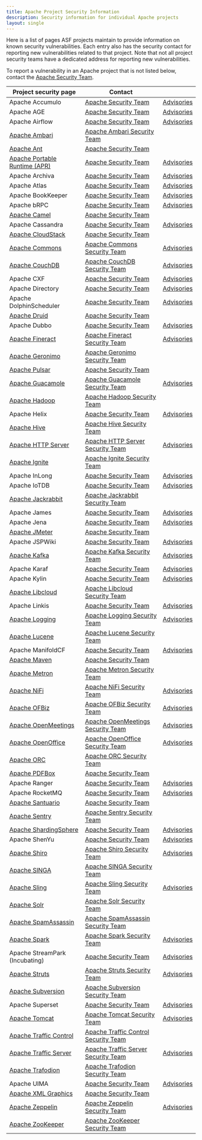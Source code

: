 ```yaml
---
title: Apache Project Security Information
description: Security information for individual Apache projects
layout: single
---
```


Here is a list of pages ASF projects maintain to provide information on known security vulnerabilities. Each entry also has the security contact for reporting new vulnerabilities related to that project. Note that not all project security teams have a dedicated address for reporting new vulnerabilities.

To report a vulnerability in an Apache project that is not listed below, contact the [Apache Security Team](mailto:security@apache.org).

| Project security page | Contact | |
| --- | --- | --- |
| Apache Accumulo |  [Apache Security Team](mailto:security@apache.org) | [Advisories](accumulo) |
| Apache AGE |  [Apache Security Team](mailto:security@apache.org) | [Advisories](age) |
| Apache Airflow |  [Apache Security Team](mailto:security@apache.org) | [Advisories](airflow) |
| [Apache Ambari](None) |  [Apache Ambari Security Team](mailto:security@ambari.apache.org) | |
| [Apache Ant](https://ant.apache.org/security.html) |  [Apache Security Team](mailto:security@apache.org) | |
| [Apache Portable Runtime (APR)](https://apr.apache.org/security_report.html) |  [Apache Security Team](mailto:security@apache.org) | [Advisories](apr) |
| Apache Archiva |  [Apache Security Team](mailto:security@apache.org) | [Advisories](archiva) |
| Apache Atlas |  [Apache Security Team](mailto:security@apache.org) | [Advisories](atlas) |
| Apache BookKeeper |  [Apache Security Team](mailto:security@apache.org) | [Advisories](bookkeeper) |
| Apache bRPC |  [Apache Security Team](mailto:security@apache.org) | [Advisories](brpc) |
| [Apache Camel](https://camel.apache.org/security/) |  [Apache Security Team](mailto:security@apache.org) | |
| Apache Cassandra |  [Apache Security Team](mailto:security@apache.org) | [Advisories](cassandra) |
| [Apache CloudStack](https://cloudstack.apache.org/security.html) |  [Apache Security Team](mailto:security@apache.org) | |
| [Apache Commons](https://commons.apache.org/security.html) |  [Apache Commons Security Team](mailto:security@commons.apache.org) | [Advisories](commons) |
| [Apache CouchDB](None) |  [Apache CouchDB Security Team](mailto:security@couchdb.apache.org) | [Advisories](couchdb) |
| Apache CXF |  [Apache Security Team](mailto:security@apache.org) | [Advisories](cxf) |
| Apache Directory |  [Apache Security Team](mailto:security@apache.org) | [Advisories](directory) |
| Apache DolphinScheduler |  [Apache Security Team](mailto:security@apache.org) | [Advisories](dolphinscheduler) |
| [Apache Druid](https://druid.apache.org/docs/latest/operations/security-overview.html) |  [Apache Security Team](mailto:security@apache.org) | |
| Apache Dubbo |  [Apache Security Team](mailto:security@apache.org) | [Advisories](dubbo) |
| [Apache Fineract](https://cwiki.apache.org/confluence/display/FINERACT/Apache+Fineract+Security+Report) |  [Apache Fineract Security Team](mailto:security@fineract.apache.org) | [Advisories](fineract) |
| [Apache Geronimo](https://geronimo.apache.org/security-reports.html) |  [Apache Geronimo Security Team](mailto:security@geronimo.apache.org) | |
| [Apache Pulsar](https://github.com/apache/pulsar/security/policy) |  [Apache Security Team](mailto:security@apache.org) | |
| [Apache Guacamole](https://guacamole.apache.org/security/) |  [Apache Guacamole Security Team](mailto:security@guacamole.apache.org) | [Advisories](guacamole) |
| [Apache Hadoop](https://hadoop.apache.org/mailing_lists.html) |  [Apache Hadoop Security Team](mailto:security@hadoop.apache.org) | |
| Apache Helix |  [Apache Security Team](mailto:security@apache.org) | [Advisories](helix) |
| [Apache Hive](https://hive.apache.org/mailing_lists.html) |  [Apache Hive Security Team](mailto:security@hive.apache.org) | |
| [Apache HTTP Server](https://httpd.apache.org/security_report.html) |  [Apache HTTP Server Security Team](mailto:security@httpd.apache.org) | [Advisories](httpd) |
| [Apache Ignite](None) |  [Apache Ignite Security Team](mailto:security@ignite.apache.org) | |
| Apache InLong |  [Apache Security Team](mailto:security@apache.org) | [Advisories](inlong) |
| Apache IoTDB |  [Apache Security Team](mailto:security@apache.org) | [Advisories](iotdb) |
| [Apache Jackrabbit](None) |  [Apache Jackrabbit Security Team](mailto:security@jackrabbit.apache.org) | |
| Apache James |  [Apache Security Team](mailto:security@apache.org) | [Advisories](james) |
| Apache Jena |  [Apache Security Team](mailto:security@apache.org) | [Advisories](jena) |
| [Apache JMeter](https://jmeter.apache.org/security.html) |  [Apache Security Team](mailto:security@apache.org) | |
| Apache JSPWiki |  [Apache Security Team](mailto:security@apache.org) | [Advisories](jspwiki) |
| [Apache Kafka](https://kafka.apache.org/project-security.html) |  [Apache Kafka Security Team](mailto:security@kafka.apache.org) | [Advisories](kafka) |
| Apache Karaf |  [Apache Security Team](mailto:security@apache.org) | [Advisories](karaf) |
| Apache Kylin |  [Apache Security Team](mailto:security@apache.org) | [Advisories](kylin) |
| [Apache Libcloud](https://libcloud.apache.org/security.html) |  [Apache Libcloud Security Team](mailto:security@libcloud.apache.org) | |
| Apache Linkis |  [Apache Security Team](mailto:security@apache.org) | [Advisories](linkis) |
| [Apache Logging](None) |  [Apache Logging Security Team](mailto:security@logging.apache.org) | [Advisories](logging) |
| [Apache Lucene](None) |  [Apache Lucene Security Team](mailto:security@lucene.apache.org) | |
| Apache ManifoldCF |  [Apache Security Team](mailto:security@apache.org) | [Advisories](manifoldcf) |
| [Apache Maven](https://maven.apache.org/security.html) |  [Apache Security Team](mailto:security@apache.org) | |
| [Apache Metron](None) |  [Apache Metron Security Team](mailto:security@metron.apache.org) | |
| [Apache NiFi](https://nifi.apache.org/security.html) |  [Apache NiFi Security Team](mailto:security@nifi.apache.org) | [Advisories](nifi) |
| [Apache OFBiz](https://ofbiz.apache.org/download.html#security) |  [Apache OFBiz Security Team](mailto:security@ofbiz.apache.org) | [Advisories](ofbiz) |
| [Apache OpenMeetings](https://openmeetings.apache.org/security.html) |  [Apache OpenMeetings Security Team](mailto:security@openmeetings.apache.org) | [Advisories](openmeetings) |
| [Apache OpenOffice](https://openoffice.apache.org/security) |  [Apache OpenOffice Security Team](mailto:security@openoffice.apache.org) | [Advisories](openoffice) |
| [Apache ORC](https://orc.apache.org/security/) |  [Apache ORC Security Team](mailto:security@orc.apache.org) | |
| [Apache PDFBox](https://pdfbox.apache.org/security.html) |  [Apache Security Team](mailto:security@apache.org) | |
| Apache Ranger |  [Apache Security Team](mailto:security@apache.org) | [Advisories](ranger) |
| Apache RocketMQ |  [Apache Security Team](mailto:security@apache.org) | [Advisories](rocketmq) |
| [Apache Santuario](https://santuario.apache.org/secadv.html) |  [Apache Security Team](mailto:security@apache.org) | |
| [Apache Sentry](https://cwiki.apache.org/confluence/display/SENTRY/Vulnerabilities+found+in+Apache+Sentry) |  [Apache Sentry Security Team](mailto:security@sentry.apache.org) | |
| [Apache ShardingSphere](https://shardingsphere.apache.org/community/en/security/) |  [Apache Security Team](mailto:security@apache.org) | [Advisories](shardingsphere) |
| Apache ShenYu |  [Apache Security Team](mailto:security@apache.org) | [Advisories](shenyu) |
| [Apache Shiro](https://shiro.apache.org/security-reports.html) |  [Apache Shiro Security Team](mailto:security@shiro.apache.org) | [Advisories](shiro) |
| [Apache SINGA](https://singa.apache.org/security.html) |  [Apache SINGA Security Team](mailto:security@singa.apache.org) | |
| [Apache Sling](https://sling.apache.org/site/security.html) |  [Apache Sling Security Team](mailto:security@sling.apache.org) | [Advisories](sling) |
| [Apache Solr](https://cwiki.apache.org/confluence/display/SOLR/SolrSecurity) |  [Apache Solr Security Team](mailto:security@solr.apache.org) | |
| [Apache SpamAssassin](https://cwiki.apache.org/confluence/display/SPAMASSASSIN/SecurityPolicy) |  [Apache SpamAssassin Security Team](mailto:security@spamassassin.apache.org) | |
| [Apache Spark](https://spark.apache.org/security.html) |  [Apache Spark Security Team](mailto:security@spark.apache.org) | [Advisories](spark) |
| Apache StreamPark (Incubating) |  [Apache Security Team](mailto:security@apache.org) | [Advisories](streampark) |
| [Apache Struts](https://struts.apache.org/security.html) |  [Apache Struts Security Team](mailto:security@struts.apache.org) | [Advisories](struts) |
| [Apache Subversion](https://subversion.apache.org/security/) |  [Apache Subversion Security Team](mailto:security@subversion.apache.org) | |
| Apache Superset |  [Apache Security Team](mailto:security@apache.org) | [Advisories](superset) |
| [Apache Tomcat](https://tomcat.apache.org/security.html) |  [Apache Tomcat Security Team](mailto:security@tomcat.apache.org) | [Advisories](tomcat) |
| [Apache Traffic Control](https://trafficcontrol.apache.org/security/index.html) |  [Apache Traffic Control Security Team](mailto:security@trafficcontrol.apache.org) | |
| [Apache Traffic Server](None) |  [Apache Traffic Server Security Team](mailto:security@trafficserver.apache.org) | [Advisories](trafficserver) |
| [Apache Trafodion](None) |  [Apache Trafodion Security Team](mailto:security@trafodion.apache.org) | |
| Apache UIMA |  [Apache Security Team](mailto:security@apache.org) | [Advisories](uima) |
| [Apache XML Graphics](https://xmlgraphics.apache.org/security.html) |  [Apache Security Team](mailto:security@apache.org) | |
| [Apache Zeppelin](https://zeppelin.apache.org/security.html) |  [Apache Zeppelin Security Team](mailto:security@zeppelin.apache.org) | [Advisories](zeppelin) |
| [Apache ZooKeeper](https://zookeeper.apache.org/security.html) |  [Apache ZooKeeper Security Team](mailto:security@zookeeper.apache.org) | |
